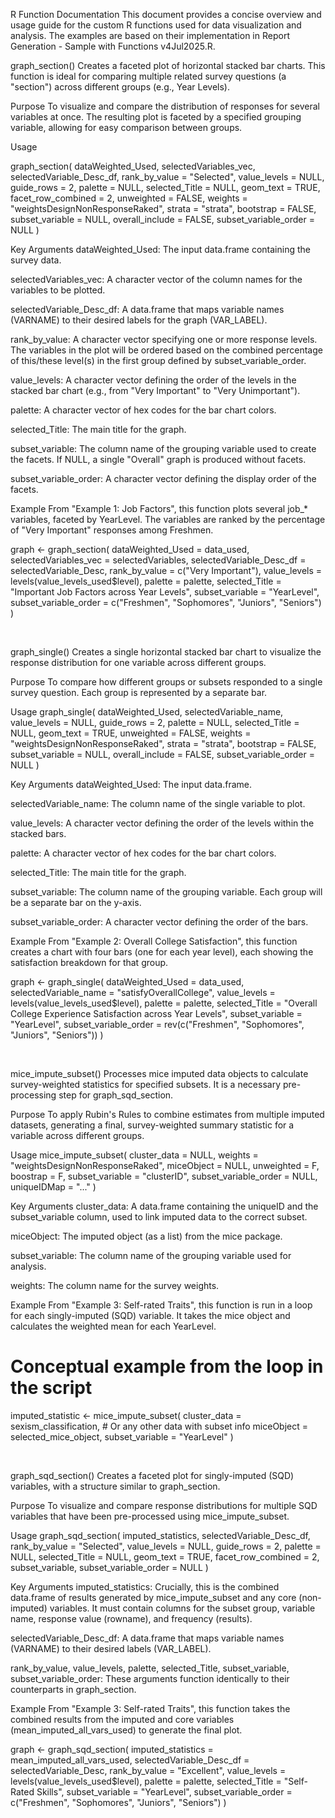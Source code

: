 R Function Documentation
This document provides a concise overview and usage guide for the custom R functions used for data visualization and analysis. The examples are based on their implementation in Report Generation - Sample with Functions v4Jul2025.R.

graph_section()
Creates a faceted plot of horizontal stacked bar charts. This function is ideal for comparing multiple related survey questions (a "section") across different groups (e.g., Year Levels).

Purpose
To visualize and compare the distribution of responses for several variables at once. The resulting plot is faceted by a specified grouping variable, allowing for easy comparison between groups.

Usage

graph_section(
  dataWeighted_Used,
  selectedVariables_vec,
  selectedVariable_Desc_df,
  rank_by_value = "Selected",
  value_levels = NULL,
  guide_rows = 2,
  palette = NULL,
  selected_Title = NULL,
  geom_text = TRUE,
  facet_row_combined = 2,
  unweighted = FALSE,
  weights = "weightsDesignNonResponseRaked",
  strata = "strata",
  bootstrap = FALSE,
  subset_variable = NULL,
  overall_include = FALSE,
  subset_variable_order = NULL
)

Key Arguments
dataWeighted_Used: The input data.frame containing the survey data.

selectedVariables_vec: A character vector of the column names for the variables to be plotted.

selectedVariable_Desc_df: A data.frame that maps variable names (VARNAME) to their desired labels for the graph (VAR_LABEL).

rank_by_value: A character vector specifying one or more response levels. The variables in the plot will be ordered based on the combined percentage of this/these level(s) in the first group defined by subset_variable_order.

value_levels: A character vector defining the order of the levels in the stacked bar chart (e.g., from "Very Important" to "Very Unimportant").

palette: A character vector of hex codes for the bar chart colors.

selected_Title: The main title for the graph.

subset_variable: The column name of the grouping variable used to create the facets. If NULL, a single "Overall" graph is produced without facets.

subset_variable_order: A character vector defining the display order of the facets.

Example
From "Example 1: Job Factors", this function plots several job_* variables, faceted by YearLevel. The variables are ranked by the percentage of "Very Important" responses among Freshmen.

graph <- graph_section(
  dataWeighted_Used = data_used,
  selectedVariables_vec = selectedVariables,
  selectedVariable_Desc_df = selectedVariable_Desc,
  rank_by_value = c("Very Important"),
  value_levels = levels(value_levels_used$level),
  palette = palette,
  selected_Title = "Important Job Factors across Year Levels",
  subset_variable = "YearLevel",
  subset_variable_order = c("Freshmen", "Sophomores", "Juniors", "Seniors")
)

<br>

graph_single()
Creates a single horizontal stacked bar chart to visualize the response distribution for one variable across different groups.

Purpose
To compare how different groups or subsets responded to a single survey question. Each group is represented by a separate bar.

Usage
graph_single(
  dataWeighted_Used,
  selectedVariable_name,
  value_levels = NULL,
  guide_rows = 2,
  palette = NULL,
  selected_Title = NULL,
  geom_text = TRUE,
  unweighted = FALSE,
  weights = "weightsDesignNonResponseRaked",
  strata = "strata",
  bootstrap = FALSE,
  subset_variable = NULL,
  overall_include = FALSE,
  subset_variable_order = NULL
)

Key Arguments
dataWeighted_Used: The input data.frame.

selectedVariable_name: The column name of the single variable to plot.

value_levels: A character vector defining the order of the levels within the stacked bars.

palette: A character vector of hex codes for the bar chart colors.

selected_Title: The main title for the graph.

subset_variable: The column name of the grouping variable. Each group will be a separate bar on the y-axis.

subset_variable_order: A character vector defining the order of the bars.

Example
From "Example 2: Overall College Satisfaction", this function creates a chart with four bars (one for each year level), each showing the satisfaction breakdown for that group.

graph <- graph_single(
  dataWeighted_Used = data_used,
  selectedVariable_name = "satisfyOverallCollege",
  value_levels = levels(value_levels_used$level),
  palette = palette,
  selected_Title = "Overall College Experience Satisfaction across Year Levels",
  subset_variable = "YearLevel",
  subset_variable_order = rev(c("Freshmen", "Sophomores", "Juniors", "Seniors"))
)

<br>

mice_impute_subset()
Processes mice imputed data objects to calculate survey-weighted statistics for specified subsets. It is a necessary pre-processing step for graph_sqd_section.

Purpose
To apply Rubin's Rules to combine estimates from multiple imputed datasets, generating a final, survey-weighted summary statistic for a variable across different groups.

Usage
mice_impute_subset(
  cluster_data = NULL,
  weights = "weightsDesignNonResponseRaked",
  miceObject = NULL,
  unweighted = F,
  boostrap = F, 
  subset_variable = "clusterID",
  subset_variable_order = NULL,
  uniqueIDMap = "..."
)

Key Arguments
cluster_data: A data.frame containing the uniqueID and the subset_variable column, used to link imputed data to the correct subset.

miceObject: The imputed object (as a list) from the mice package.

subset_variable: The column name of the grouping variable used for analysis.

weights: The column name for the survey weights.

Example
From "Example 3: Self-rated Traits", this function is run in a loop for each singly-imputed (SQD) variable. It takes the mice object and calculates the weighted mean for each YearLevel.

# Conceptual example from the loop in the script
imputed_statistic <- mice_impute_subset(
  cluster_data = sexism_classification, # Or any other data with subset info
  miceObject = selected_mice_object,
  subset_variable = "YearLevel"
)

<br>

graph_sqd_section()
Creates a faceted plot for singly-imputed (SQD) variables, with a structure similar to graph_section.

Purpose
To visualize and compare response distributions for multiple SQD variables that have been pre-processed using mice_impute_subset.

Usage
graph_sqd_section(
  imputed_statistics,
  selectedVariable_Desc_df,
  rank_by_value = "Selected",
  value_levels = NULL,
  guide_rows = 2,
  palette = NULL,
  selected_Title = NULL,
  geom_text = TRUE,
  facet_row_combined = 2,
  subset_variable,
  subset_variable_order = NULL
)

Key Arguments
imputed_statistics: Crucially, this is the combined data.frame of results generated by mice_impute_subset and any core (non-imputed) variables. It must contain columns for the subset group, variable name, response value (rowname), and frequency (results).

selectedVariable_Desc_df: A data.frame that maps variable names (VARNAME) to their desired labels (VAR_LABEL).

rank_by_value, value_levels, palette, selected_Title, subset_variable, subset_variable_order: These arguments function identically to their counterparts in graph_section.

Example
From "Example 3: Self-rated Traits", this function takes the combined results from the imputed and core variables (mean_imputed_all_vars_used) to generate the final plot.

graph <- graph_sqd_section(
  imputed_statistics = mean_imputed_all_vars_used,
  selectedVariable_Desc_df = selectedVariable_Desc,
  rank_by_value = "Excellent",
  value_levels = levels(value_levels_used$level),
  palette = palette,
  selected_Title = "Self-Rated Skills",
  subset_variable = "YearLevel",
  subset_variable_order = c("Freshmen", "Sophomores", "Juniors", "Seniors")
)
